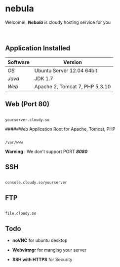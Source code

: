 nebula
======


Welcome!, **_Nebula_** is cloudy hosting service for you
<br/>
<br/>
<br/>





## Application Installed

Software | Version
--- | --- 
*OS* | Ubuntu Server 12.04 64bit
*Java* | JDK 1.7
*Web* | Apache 2, Tomcat 7, PHP 5.3.10





## Web (Port 80)


```

yourserver.cloudy.so

```

#####Web Application Root for Apache, Tomcat, PHP


```

/var/www

```

**Warning** : We don't support PORT **_8080_**





## SSH


```

console.cloudy.so/yourserver

```





## FTP


```

file.cloudy.so

```





## Todo

- **noVNC** for ubuntu desktop

- **Webvirmgr** for manging your server

- **SSH with HTTPS** for Security










